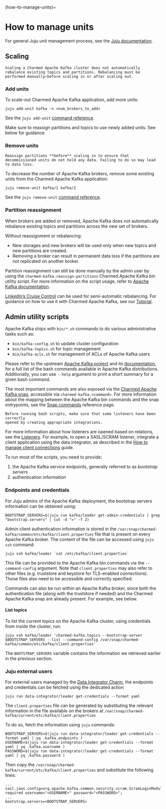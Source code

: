 (how-to-manage-units)=
# How to manage units

For general Juju unit management process, see the [Juju documentation](https://juju.is/docs/juju/manage-units).

## Scaling

```{note}
Scaling a Charmed Apache Kafka cluster does not automatically rebalance existing topics and partitions. Rebalancing must be performed manually—before scaling in or after scaling out.
```

### Add units

To scale-out Charmed Apache Kafka application, add more units:

```shell
juju add-unit kafka -n <num_brokers_to_add>
```

See the `juju add-unit` [command reference](https://documentation.ubuntu.com/juju/latest/reference/juju-cli/list-of-juju-cli-commands/add-unit/).

Make sure to reassign partitions and topics to use newly added units. See below for guidance.

### Remove units

```{caution}
Reassign partitions **before** scaling in to ensure that decommissioned units do not hold any data. Failing to do so may lead to data loss.
```

To decrease the number of Apache Kafka brokers, remove some existing units from the Charmed Apache Kafka application:

```shell
juju remove-unit kafka/1 kafka/2
```

See the `juju remove-unit` [command reference](https://documentation.ubuntu.com/juju/latest/reference/juju-cli/list-of-juju-cli-commands/remove-unit/).

### Partition reassignment

When brokers are added or removed, Apache Kafka does not automatically rebalance existing topics and partitions across the new set of brokers.

Without reassignment or rebalancing:

* New storages and new brokers will be used only when new topics and new partitions are created. 
* Removing a broker can result in permanent data loss if the partitions are not replicated on another broker.

Partition reassignment can still be done manually by the admin user by using the 
`charmed-kafka.reassign-partitions` Charmed Apache Kafka bin utility script. 
For more information on the script usage, refer to [Apache Kafka documentation](https://kafka.apache.org/documentation/#basic_ops_partitionassignment). 

[LinkedIn’s Cruise Control](https://github.com/linkedin/cruise-control) can be used for semi-automatic rebalancing. For guidance on how to use it with Charmed Apache Kafka, see our [Tutorial](tutorial-rebalance-partitions).

## Admin utility scripts

Apache Kafka ships with `bin/*.sh` commands to do various administrative tasks such as:

* `bin/kafka-config.sh` to update cluster configuration
* `bin/kafka-topics.sh` for topic management
* `bin/kafka-acls.sh` for management of ACLs of Apache Kafka users

Please refer to the upstream [Apache Kafka project](https://github.com/apache/kafka/tree/trunk/bin) and its [documentation](https://kafka.apache.org/documentation/#basic_ops),
for a full list of the bash commands available in Apache Kafka distributions.
Additionally, you can use `--help` argument to print a short summary for a given bash command.

The most important commands are also exposed via the [Charmed Apache Kafka snap](https://snapcraft.io/charmed-kafka),
accessible via `charmed-kafka.<command>`.
For more information about the mapping between the Apache Kafka bin commands and the snap entrypoints, see the [Snap commands](reference-snap-commands) reference page.

```{caution}
Before running bash scripts, make sure that some listeners have been correctly 
opened by creating appropriate integrations. 
```

For more information about how listeners are opened based on relations, see the [Listeners](reference-broker-listeners).
For example, to open a SASL/SCRAM listener, integrate a client application using the data integrator, as described in the [How to manage client connections](how-to-client-connections) guide.

To run most of the scripts, you need to provide:

1. the Apache Kafka service endpoints, generally referred to as *bootstrap servers*
2. authentication information

### Endpoints and credentials

For Juju admins of the Apache Kafka deployment, the bootstrap servers information can
be obtained using:

```shell
BOOTSTRAP_SERVERS=$(juju run kafka/leader get-admin-credentials | grep "bootstrap.servers" | cut -d "=" -f 2)
```

Admin client authentication information is stored in the
`/var/snap/charmed-kafka/common/etc/kafka/client.properties` file that is present on every Apache Kafka broker.
The content of the file can be accessed using `juju ssh` command:

```shell
juju ssh kafka/leader `cat /etc/kafka/client.properties`
```

This file can be provided to the Apache Kafka bin commands via the `--command-config`
argument. Note that `client.properties` may also refer to other files (e.g. truststore and keystore for TLS-enabled connections).
Those files also need to be accessible and correctly specified.

Commands can also be run within an Apache Kafka broker, since both the authentication
file (along with the truststore if needed) and the Charmed Apache Kafka snap are
already present. For example, see below.

#### List topics

To list the current topics on the Apache Kafka cluster, using credentials from inside the cluster, run:

```shell
juju ssh kafka/leader 'charmed-kafka.topics --bootstrap-server $BOOTSTRAP_SERVERS --list --command-config /var/snap/charmed-kafka/common/etc/kafka/client.properties'
```

The `BOOTSTRAP_SERVERS` variable contains the information we retrieved earlier in the previous section.

### Juju external users

For external users managed by the [Data Integrator Charm](https://charmhub.io/data-integrator), the endpoints and credentials can be fetched using the dedicated action

```shell
juju run data-integrator/leader get-credentials --format yaml
```

The `client.properties` file can be generated by substituting the relevant information in the
file available on the brokers at `/var/snap/charmed-kafka/current/etc/kafka/client.properties`

To do so, fetch the information using `juju` commands:

```shell
BOOTSTRAP_SERVERS=$(juju run data-integrator/leader get-credentials --format yaml | yq .kafka.endpoints )
USERNAME=$(juju run data-integrator/leader get-credentials --format yaml | yq .kafka.username )
PASSWORD=$(juju run data-integrator/leader get-credentials --format yaml | yq .kafka.password )
```

Then copy the `/var/snap/charmed-kafka/current/etc/kafka/client.properties` and substitute the following lines:

```shell
...
sasl.jaas.config=org.apache.kafka.common.security.scram.ScramLoginModule required username="<USERNAME>" password="<PASSWORD>";
...
bootstrap.servers=<BOOTSTRAP_SERVERS>
```
